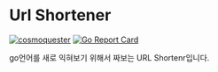 # Url Shortener

[![cosmoquester](https://circleci.com/gh/cosmoquester/url-shortener-go.svg?style=shield)](https://app.circleci.com/pipelines/github/cosmoquester/url-shortener-go)
[![Go Report Card](https://goreportcard.com/badge/github.com/cosmoquester/url-shortener-go)](https://goreportcard.com/report/github.com/cosmoquester/url-shortener-go)

go언어를 새로 익혀보기 위해서 짜보는 URL Shortenr입니다.
